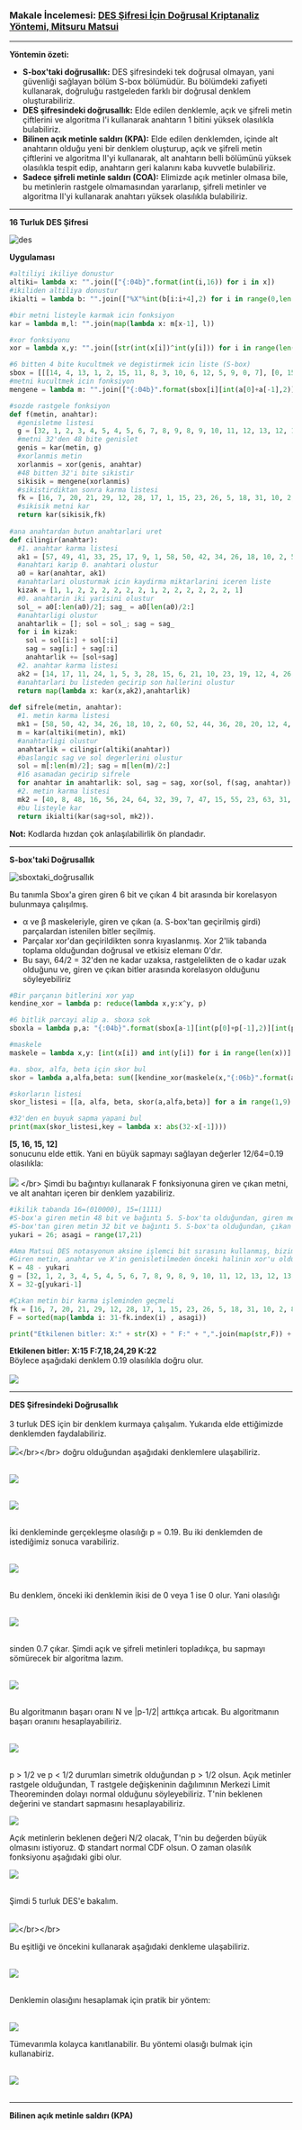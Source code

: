 ### Makale İncelemesi: [DES Şifresi İçin Doğrusal Kriptanaliz Yöntemi, Mitsuru Matsui](https://www.cs.bgu.ac.il/~beimel/Courses/crypto2001/Matsui.pdf)
---
**Yöntemin özeti:**
- **S-box'taki doğrusallık:** DES şifresindeki tek doğrusal olmayan, yani güvenliği sağlayan bölüm S-box bölümüdür. Bu bölümdeki zafiyeti kullanarak, doğruluğu rastgeleden farklı bir doğrusal denklem oluşturabiliriz.
- **DES şifresindeki doğrusallık:** Elde edilen denklemle, açık ve şifreli metin çiftlerini ve algoritma I'i kullanarak anahtarın 1 bitini yüksek olasılıkla bulabiliriz.
- **Bilinen açık metinle saldırı (KPA):** Elde edilen denklemden, içinde alt anahtarın olduğu yeni bir denklem oluşturup, açık ve şifreli metin çiftlerini ve algoritma II'yi kullanarak, alt anahtarın belli bölümünü yüksek olasılıkla tespit edip, anahtarın geri kalanını kaba kuvvetle bulabiliriz.
- **Sadece şifreli metinle saldırı (COA):** Elimizde açık metinler olmasa bile, bu metinlerin rastgele olmamasından yararlanıp, şifreli metinler ve algoritma II'yi kullanarak anahtarı yüksek olasılıkla bulabiliriz.
---
**16 Turluk DES Şifresi**</br>

![des](https://github.com/frkntrn/kriptanaliz/blob/master/ss/des.png)</br>

**Uygulaması**</br>

```python
#altiliyi ikiliye donustur
altiki= lambda x: "".join(["{:04b}".format(int(i,16)) for i in x])
#ikiliden altiliya donustur
ikialti = lambda b: "".join(["%X"%int(b[i:i+4],2) for i in range(0,len(b),4)])

#bir metni listeyle karmak icin fonksiyon
kar = lambda m,l: "".join(map(lambda x: m[x-1], l))

#xor fonksiyonu
xor = lambda x,y: "".join([str(int(x[i])^int(y[i])) for i in range(len(x))])

#6 bitten 4 bite kucultmek ve degistirmek icin liste (S-box)
sbox = [[[14, 4, 13, 1, 2, 15, 11, 8, 3, 10, 6, 12, 5, 9, 0, 7], [0, 15, 7, 4, 14, 2, 13, 1, 10, 6, 12, 11, 9, 5, 3, 8], [4, 1, 14, 8, 13, 6, 2, 11, 15, 12, 9, 7, 3, 10, 5, 0], [15, 12, 8, 2, 4, 9, 1, 7, 5, 11, 3, 14, 10, 0, 6, 13]], [[15, 1, 8, 14, 6, 11, 3, 4, 9, 7, 2, 13, 12, 0, 5, 10], [3, 13, 4, 7, 15, 2, 8, 14, 12, 0, 1, 10, 6, 9, 11, 5], [0, 14, 7, 11, 10, 4, 13, 1, 5, 8, 12, 6, 9, 3, 2, 15], [13, 8, 10, 1, 3, 15, 4, 2, 11, 6, 7, 12, 0, 5, 14, 9]], [[10, 0, 9, 14, 6, 3, 15, 5, 1, 13, 12, 7, 11, 4, 2, 8], [13, 7, 0, 9, 3, 4, 6, 10, 2, 8, 5, 14, 12, 11, 15, 1], [13, 6, 4, 9, 8, 15, 3, 0, 11, 1, 2, 12, 5, 10, 14, 7], [1, 10, 13, 0, 6, 9, 8, 7, 4, 15, 14, 3, 11, 5, 2, 12]], [[7, 13, 14, 3, 0, 6, 9, 10, 1, 2, 8, 5, 11, 12, 4, 15], [13, 8, 11, 5, 6, 15, 0, 3, 4, 7, 2, 12, 1, 10, 14, 9], [10, 6, 9, 0, 12, 11, 7, 13, 15, 1, 3, 14, 5, 2, 8, 4], [3, 15, 0, 6, 10, 1, 13, 8, 9, 4, 5, 11, 12, 7, 2, 14]], [[2, 12, 4, 1, 7, 10, 11, 6, 8, 5, 3, 15, 13, 0, 14, 9], [14, 11, 2, 12, 4, 7, 13, 1, 5, 0, 15, 10, 3, 9, 8, 6], [4, 2, 1, 11, 10, 13, 7, 8, 15, 9, 12, 5, 6, 3, 0, 14], [11, 8, 12, 7, 1, 14, 2, 13, 6, 15, 0, 9, 10, 4, 5, 3]], [[12, 1, 10, 15, 9, 2, 6, 8, 0, 13, 3, 4, 14, 7, 5, 11], [10, 15, 4, 2, 7, 12, 9, 5, 6, 1, 13, 14, 0, 11, 3, 8], [9, 14, 15, 5, 2, 8, 12, 3, 7, 0, 4, 10, 1, 13, 11, 6], [4, 3, 2, 12, 9, 5, 15, 10, 11, 14, 1, 7, 6, 0, 8, 13]], [[4, 11, 2, 14, 15, 0, 8, 13, 3, 12, 9, 7, 5, 10, 6, 1], [13, 0, 11, 7, 4, 9, 1, 10, 14, 3, 5, 12, 2, 15, 8, 6], [1, 4, 11, 13, 12, 3, 7, 14, 10, 15, 6, 8, 0, 5, 9, 2], [6, 11, 13, 8, 1, 4, 10, 7, 9, 5, 0, 15, 14, 2, 3, 12]], [[13, 2, 8, 4, 6, 15, 11, 1, 10, 9, 3, 14, 5, 0, 12, 7], [1, 15, 13, 8, 10, 3, 7, 4, 12, 5, 6, 11, 0, 14, 9, 2], [7, 11, 4, 1, 9, 12, 14, 2, 0, 6, 10, 13, 15, 3, 5, 8], [2, 1, 14, 7, 4, 10, 8, 13, 15, 12, 9, 0, 3, 5, 6, 11]]]
#metni kucultmek icin fonksiyon
mengene = lambda m: "".join(["{:04b}".format(sbox[i][int(a[0]+a[-1],2)][int(a[1:-1],2)]) for i,a in enumerate([m[i:i+6] for i in range(0,len(m),6)])])

#sozde rastgele fonksiyon
def f(metin, anahtar):
  #genisletme listesi
  g = [32, 1, 2, 3, 4, 5, 4, 5, 6, 7, 8, 9, 8, 9, 10, 11, 12, 13, 12, 13, 14, 15, 16, 17, 16, 17, 18, 19, 20, 21, 20, 21, 22, 23, 24, 25, 24, 25, 26, 27, 28, 29, 28, 29, 30, 31, 32, 1]
  #metni 32'den 48 bite genislet
  genis = kar(metin, g)
  #xorlanmis metin
  xorlanmis = xor(genis, anahtar)
  #48 bitten 32'i bite sikistir
  sikisik = mengene(xorlanmis)
  #sikistirdiktan sonra karma listesi
  fk = [16, 7, 20, 21, 29, 12, 28, 17, 1, 15, 23, 26, 5, 18, 31, 10, 2, 8, 24, 14, 32, 27, 3, 9, 19, 13, 30, 6, 22, 11, 4, 25]
  #sikisik metni kar
  return kar(sikisik,fk)
  
#ana anahtardan butun anahtarlari uret
def cilingir(anahtar):
  #1. anahtar karma listesi
  ak1 = [57, 49, 41, 33, 25, 17, 9, 1, 58, 50, 42, 34, 26, 18, 10, 2, 59, 51, 43, 35, 27, 19, 11, 3, 60, 52, 44, 36, 63, 55, 47, 39, 31, 23, 15, 7, 62, 54, 46, 38, 30, 22, 14, 6, 61, 53, 45, 37, 29, 21, 13, 5, 28, 20, 12, 4]
  #anahtari karip 0. anahtari olustur
  a0 = kar(anahtar, ak1)
  #anahtarlari olusturmak icin kaydirma miktarlarini iceren liste
  kizak = [1, 1, 2, 2, 2, 2, 2, 2, 1, 2, 2, 2, 2, 2, 2, 1]
  #0. anahtarin iki yarisini olustur
  sol_ = a0[:len(a0)/2]; sag_ = a0[len(a0)/2:]
  #anahtarligi olustur
  anahtarlik = []; sol = sol_; sag = sag_
  for i in kizak:
    sol = sol[i:] + sol[:i]
    sag = sag[i:] + sag[:i]
    anahtarlik += [sol+sag]
  #2. anahtar karma listesi
  ak2 = [14, 17, 11, 24, 1, 5, 3, 28, 15, 6, 21, 10, 23, 19, 12, 4, 26, 8, 16, 7, 27, 20, 13, 2, 41, 52, 31, 37, 47, 55, 30, 40, 51, 45, 33, 48, 44, 49, 39, 56, 34, 53, 46, 42, 50, 36, 29, 32]
  #anahtarlari bu listeden gecirip son hallerini olustur
  return map(lambda x: kar(x,ak2),anahtarlik)
      
def sifrele(metin, anahtar):
  #1. metin karma listesi
  mk1 = [58, 50, 42, 34, 26, 18, 10, 2, 60, 52, 44, 36, 28, 20, 12, 4, 62, 54, 46, 38, 30, 22, 14, 6, 64, 56, 48, 40, 32, 24, 16, 8, 57, 49, 41, 33, 25, 17, 9, 1, 59, 51, 43, 35, 27, 19, 11, 3, 61, 53, 45, 37, 29, 21, 13, 5, 63, 55, 47, 39, 31, 23, 15, 7]
  m = kar(altiki(metin), mk1)
  #anahtarligi olustur
  anahtarlik = cilingir(altiki(anahtar))
  #baslangic sag ve sol degerlerini olustur
  sol = m[:len(m)/2]; sag = m[len(m)/2:]
  #16 asamadan gecirip sifrele
  for anahtar in anahtarlik: sol, sag = sag, xor(sol, f(sag, anahtar))
  #2. metin karma listesi
  mk2 = [40, 8, 48, 16, 56, 24, 64, 32, 39, 7, 47, 15, 55, 23, 63, 31, 38, 6, 46, 14, 54, 22, 62, 30, 37, 5, 45, 13, 53, 21, 61, 29, 36, 4, 44, 12, 52, 20, 60, 28, 35, 3, 43, 11, 51, 19, 59, 27, 34, 2, 42, 10, 50, 18, 58, 26, 33, 1, 41, 9, 49, 17, 57, 25]
  #bu listeyle kar
  return ikialti(kar(sag+sol, mk2)).
```
**Not:** Kodlarda hızdan çok anlaşılabilirlik ön plandadır.

---
**S-box'taki Doğrusallık**</br>

![sboxtaki_doğrusallık](https://github.com/frkntrn/kriptanaliz/blob/master/ss/sboxtaki_dogrusallik.png)

Bu tanımla Sbox'a giren giren 6 bit ve çıkan 4 bit arasında bir korelasyon bulunmaya çalışılmış. 
- α ve β maskeleriyle, giren ve çıkan (a. S-box'tan geçirilmiş girdi) parçalardan istenilen bitler seçilmiş. 
- Parçalar xor'dan  geçirildikten sonra kıyaslanmış. Xor 2'lik tabanda toplama olduğundan doğrusal ve etkisiz elemanı 0'dır.
- Bu sayı, 64/2 = 32'den ne kadar uzaksa, rastgelelikten de o kadar uzak olduğunu ve, giren ve çıkan bitler arasında korelasyon olduğunu söyleyebiliriz

```python
#Bir parçanın bitlerini xor yap
kendine_xor = lambda p: reduce(lambda x,y:x^y, p)

#6 bitlik parcayi alip a. sboxa sok
sboxla = lambda p,a: "{:04b}".format(sbox[a-1][int(p[0]+p[-1],2)][int(p[1:-1],2)])

#maskele
maskele = lambda x,y: [int(x[i]) and int(y[i]) for i in range(len(x))]

#a. sbox, alfa, beta için skor bul
skor = lambda a,alfa,beta: sum([kendine_xor(maskele(x,"{:06b}".format(alfa))) == kendine_xor(maskele(sboxla(x,a),"{:04b}".format(beta))) for x in ["{:06b}".format(i) for i in range(64)]])

#skorların listesi
skor_listesi = [[a, alfa, beta, skor(a,alfa,beta)] for a in range(1,9) for alfa in range(1,64) for beta in range(1,16)]

#32'den en buyuk sapma yapani bul
print(max(skor_listesi,key = lambda x: abs(32-x[-1])))
```
**[5, 16, 15, 12]** </br>
sonucunu elde ettik. Yani en büyük sapmayı sağlayan değerler 12/64=0.19 olasılıkla:</br></br>
![](https://latex.codecogs.com/gif.latex?N_{5}(16,15)=12) </br>
Şimdi bu bağıntıyı kullanarak F fonksiyonuna giren ve çıkan metni, ve alt anahtarı içeren bir denklem yazabiliriz. 

```python
#ikilik tabanda 16=(010000), 15=(1111)
#S-box'a giren metin 48 bit ve bağıntı 5. S-box'ta olduğundan, giren metninde etkilenen bit 4*6+2 = 26. 
#S-box'tan giren metin 32 bit ve bağıntı 5. S-box'ta olduğundan, çıkan metninde etkilenen bitler 4*4+1 - 4*4+4 arası, yani 17-20 arası bitler
yukari = 26; asagi = range(17,21)

#Ama Matsui DES notasyonun aksine işlemci bit sırasını kullanmış, bizimde bit sırasını ters çevirmemiz lazım. https://crypto.stackexchange.com/questions/25305/matsuis-linear-attack-on-des-p-box
#Giren metin, anahtar ve X'in genisletilmeden önceki halinin xor'u oldugundan, anahtarın etkilenen bitini bulmuş olduk, şimdi X'i bulalım
K = 48 - yukari
g = [32, 1, 2, 3, 4, 5, 4, 5, 6, 7, 8, 9, 8, 9, 10, 11, 12, 13, 12, 13, 14, 15, 16, 17, 16, 17, 18, 19, 20, 21, 20, 21, 22, 23, 24, 25, 24, 25, 26, 27, 28, 29, 28, 29, 30, 31, 32, 1]
X = 32-g[yukari-1]

#Çıkan metin bir karma işleminden geçmeli
fk = [16, 7, 20, 21, 29, 12, 28, 17, 1, 15, 23, 26, 5, 18, 31, 10, 2, 8, 24, 14, 32, 27, 3, 9, 19, 13, 30, 6, 22, 11, 4, 25]
F = sorted(map(lambda i: 31-fk.index(i) , asagi))

print("Etkilenen bitler: X:" + str(X) + " F:" + ",".join(map(str,F)) + " K:" + str(K))
```
**Etkilenen bitler: X:15 F:7,18,24,29 K:22**</br>
Böylece aşağıdaki denklem 0.19 olasılıkla doğru olur.</br></br>
![](https://latex.codecogs.com/gif.latex?X[15]\oplus&space;F(X,K)[7,18,24,29]\oplus&space;K[22]=0)

---
**DES Şifresindeki Doğrusallık**</br></br>
3 turluk DES için bir denklem kurmaya çalışalım. Yukarıda elde ettiğimizde denklemden faydalabiliriz.</br>

![](https://latex.codecogs.com/gif.latex?X_{2}\oplus&space;P_{H}&space;=&space;F(X_{1},K_{1}),X_{2}\oplus&space;C_{H}&space;=&space;F(X_{3},K_{3}))</br></br>
doğru olduğundan aşağıdaki denklemlere ulaşabiliriz.</br></br>

![](https://latex.codecogs.com/gif.latex?X_{2}[7,18,24,29]\oplus&space;P_{H}[7,18,24,29]\oplus&space;P_{L}[15]\oplus&space;K_{1}[22]=0)</br></br>

![](https://latex.codecogs.com/gif.latex?X_{2}[7,18,24,29]\oplus&space;C_{H}[7,18,24,29]\oplus&space;C_{L}[15]\oplus&space;K_{3}[22]=0)</br></br>

İki denkleminde gerçekleşme olasılığı p = 0.19. Bu iki denklemden de istediğimiz sonuca varabiliriz.</br></br>

![](https://latex.codecogs.com/gif.latex?P_{H}[7,18,24,29]\oplus&space;C_{H}[7,18,24,29]\oplus&space;P_{L}[15]\oplus&space;C_{L}[15]\oplus&space;K_{1}[22]&space;\oplus&space;K_{3}[22]=0)</br></br>

Bu denklem, önceki iki denklemin ikisi de 0 veya 1 ise 0 olur. Yani olasılığı </br></br>

![](https://latex.codecogs.com/gif.latex?p^{2}+(1-p)^{2})</br></br>

sinden 0.7 çıkar. Şimdi açık ve şifreli metinleri topladıkça, bu sapmayı sömürecek bir algoritma lazım.</br></br>

![](https://github.com/frkntrn/kriptanaliz/blob/master/ss/algoritma1.png)</br></br>

Bu algoritmanın başarı oranı N ve |p-1/2| arttıkça artıcak. Bu algoritmanın başarı oranını hesaplayabiliriz.</br></br>

![](https://github.com/frkntrn/kriptanaliz/blob/master/ss/basari_orani1.png)</br></br>

p > 1/2 ve p < 1/2 durumları simetrik olduğundan p > 1/2 olsun. Açık metinler rastgele olduğundan, T rastgele değişkeninin dağılımının Merkezi Limit Theoreminden dolayı normal olduğunu söyleyebiliriz. T'nin beklenen değerini ve standart sapmasını hesaplayabiliriz.

![](https://latex.codecogs.com/gif.latex?\mu&space;=Np,\&space;p=\frac{1}{2}&plus;\varepsilon,&space;\&space;\sigma^{2}=Np(1-p)\cong&space;\frac{N}{4})

Açık metinlerin beklenen değeri N/2 olacak, T'nin bu değerden büyük olmasını istiyoruz. Φ standart normal CDF olsun. O zaman olasılık fonksiyonu aşağıdaki gibi olur.

![](https://latex.codecogs.com/gif.latex?\Phi&space;(\frac{\frac{N}{2}-Np}{\sqrt{\frac{N}{4}}})&space;=&space;\Phi(-2\sqrt{N}|p-\frac{1}{2}|))</br></br>

Şimdi 5 turluk DES'e bakalım.</br></br>

![](https://latex.codecogs.com/gif.latex?NS_{1}(27,4)=22)</br></br>

Bu eşitliği ve öncekini kullanarak aşağıdaki denkleme ulaşabiliriz.</br></br>

![](https://latex.codecogs.com/gif.latex?P_{H}[15]\oplus&space;P_{L}[7,18,24,27,28,29,30,31]\oplus&space;C_{H}[15]\oplus&space;C_{L}[7,18,24,27,28,29,30,31]=&space;K_{1}[42,43,45,46]\oplus&space;K_{2}[22]\oplus&space;K_{4}[22]\oplus&space;K_{5}[42,43,45,46])</br></br>

Denklemin olasığını hesaplamak için pratik bir yöntem:</br></br>

![](https://github.com/frkntrn/kriptanaliz/blob/master/ss/pilingup.png)

Tümevarımla kolayca kanıtlanabilir. Bu yöntemi olasığı bulmak için kullanabiriz.</br></br>

![](https://latex.codecogs.com/gif.latex?\frac{1}{2}+2^{3}(\frac{1}{2}-\frac{22}{64})^{2}(\frac{1}{2}-\frac{12}{64})^{2}=0.519)</br></br>









---
**Bilinen açık metinle saldırı (KPA)**</br></br>






















  


  
  
  
  
  
  
  
  
